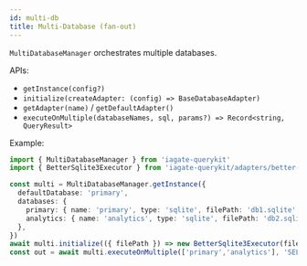 ```yaml
---
id: multi-db
title: Multi-Database (fan‑out)
---
```


`MultiDatabaseManager` orchestrates multiple databases.

APIs:
- `getInstance(config?)`
- `initialize(createAdapter: (config) => BaseDatabaseAdapter)`
- `getAdapter(name)` / `getDefaultAdapter()`
- `executeOnMultiple(databaseNames, sql, params?) => Record<string, QueryResult>`

Example:
```ts
import { MultiDatabaseManager } from 'iagate-querykit'
import { BetterSqlite3Executor } from 'iagate-querykit/adapters/better-sqlite3'

const multi = MultiDatabaseManager.getInstance({
  defaultDatabase: 'primary',
  databases: {
    primary: { name: 'primary', type: 'sqlite', filePath: 'db1.sqlite' },
    analytics: { name: 'analytics', type: 'sqlite', filePath: 'db2.sqlite' },
  },
})
await multi.initialize(({ filePath }) => new BetterSqlite3Executor(filePath!))
const out = await multi.executeOnMultiple(['primary','analytics'], 'SELECT COUNT(*) as c FROM users')
``` 